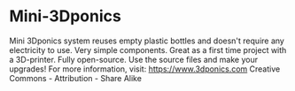 # Mini-3Dponics
Mini 3Dponics system reuses empty plastic bottles and doesn't require any electricity to use. Very simple components.
Great as a first time project with a 3D-printer. 
Fully open-source. Use the source files and make your upgrades!
For more information, visit: https://www.3dponics.com
Creative Commons - Attribution - Share Alike

